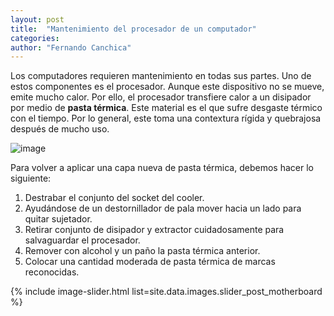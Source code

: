 ```yaml
---
layout: post
title:  "Mantenimiento del procesador de un computador"
categories:  
author: "Fernando Canchica" 
---
```


Los computadores requieren mantenimiento en todas sus partes. Uno de estos componentes es el procesador. Aunque este dispositivo no se mueve, emite mucho calor. Por ello, el procesador transfiere calor a un disipador por medio de **pasta térmica**. Este material es el que sufre desgaste térmico con el tiempo. Por lo general, este toma una contextura rígida y quebrajosa después de mucho uso. 

![image](https://sheffieldcomputerservices.co.uk/wp-content/uploads/2019/04/cpu-thermal-paste-replacement-sheffield-clean.jpg)

Para volver a aplicar una capa nueva de pasta térmica, debemos hacer lo siguiente:

1. Destrabar el conjunto del socket del cooler.
2. Ayudándose de un destornillador de pala mover hacia un lado para quitar sujetador.
3. Retirar conjunto de disipador y extractor cuidadosamente para salvaguardar el procesador.
4. Remover con alcohol y un paño la pasta térmica anterior.
5. Colocar una cantidad moderada de pasta térmica de marcas reconocidas.

{% include image-slider.html list=site.data.images.slider_post_motherboard %}
